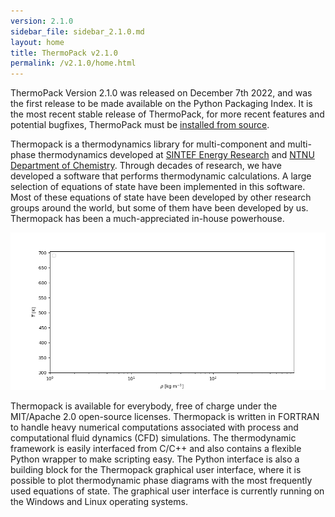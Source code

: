 ```yaml
---
version: 2.1.0
sidebar_file: sidebar_2.1.0.md
layout: home
title: ThermoPack v2.1.0
permalink: /v2.1.0/home.html
---
```


ThermoPack Version 2.1.0 was released on December 7th 2022, and was the first release to be made available on the Python Packaging Index.
It is the most recent stable release of ThermoPack, for more recent features and potential bugfixes, ThermoPack must be 
[installed from source](/thermopack/documentation/source_build.html#building-from-source).

Thermopack is a thermodynamics library for multi-component and
multi-phase thermodynamics developed at [SINTEF Energy
Research](https://www.sintef.no/en/sintef-energy/) and [NTNU
Department of
Chemistry](https://www.ntnu.edu/chemistry/research/thermodynamics). Through
decades of research, we have developed a software that performs
thermodynamic calculations. A large selection of equations of state
have been implemented in this software. Most of these equations of
state have been developed by other research groups around the world,
but some of them have been developed by us. Thermopack has been a
much-appreciated in-house powerhouse.

![](https://github.com/thermotools/thermopack/blob/wiki/doc/markdown/figures/readme_intro.gif?raw=true)

Thermopack is available for everybody, free of charge under the
MIT/Apache 2.0 open-source licenses. Thermopack is written in FORTRAN
to handle heavy numerical computations associated with process and
computational fluid dynamics (CFD) simulations. The thermodynamic
framework is easily interfaced from C/C++ and also contains a flexible
Python wrapper to make scripting easy. The Python interface is also a
building block for the Thermopack graphical user interface, where it
is possible to plot thermodynamic phase diagrams with the most
frequently used equations of state. The graphical user interface is
currently running on the Windows and Linux operating systems.
